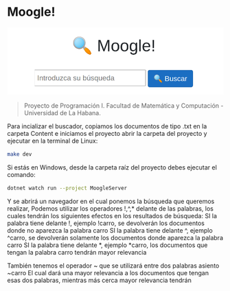 # Moogle!

![](moogle.png)

> Proyecto de Programación I.
> Facultad de Matemática y Computación - Universidad de La Habana.

 Para incializar el buscador, copiamos los documentos de tipo .txt en la carpeta Content e iniciamos el proyecto
abrir la carpeta del proyecto y ejecutar en la terminal de Linux:

```bash
make dev
```

Si estás en Windows, desde la carpeta raíz del proyecto debes ejecutar el comando:

```bash
dotnet watch run --project MoogleServer
```
Y se abrirá un navegador en el cual ponemos la búsqueda que queremos realizar,
Podemos utilizar los operadores !,^,* delante de las palabras,
los cuales tendrán los siguientes efectos en los resultados de búsqueda:
SI la palabra tiene delante !, ejemplo !carro, se devolverán los documentos donde no aparezca la palabra carro
SI la palabra tiene delante ^, ejemplo ^carro, se devolverán solamente los documentos donde aparezca la palabra carro
SI la palabra tiene delante *, ejemplo *carro, los documentos que tengan la palabra carro tendrán mayor relevancia

También tenemos el operador ~ que se utilizará entre dos palabras
asiento ~carro
El cual dará una mayor relevancia a los documentos que tengan esas dos palabras, mientras más cerca mayor relevancia tendrán
